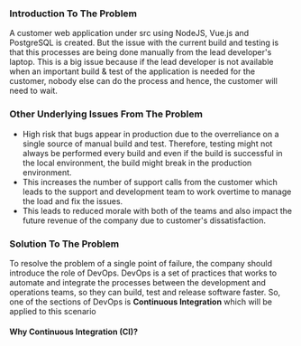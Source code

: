 ### Introduction To The Problem
A customer web application under src using NodeJS, Vue.js and PostgreSQL is created. But the issue with the current build and testing is that this processes are being done manually from the lead developer's laptop. This is a big issue because if the lead developer is not available when an important build & test of the application is needed for the customer, nobody else can do the process and hence, the customer will need to wait.

### Other Underlying Issues From The Problem
- High risk that bugs appear in production due to the overreliance on a single source of manual build and test. Therefore, testing might not always be performed every build and even if the build is successful in the local environment, the build might break in the production environment.
- This increases the number of support calls from the customer which leads to the support and development team to work overtime to manage the load and fix the issues.
- This leads to reduced morale with both of the teams and also impact the future revenue of the company due to customer's dissatisfaction.

### Solution To The Problem
To resolve the problem of a single point of failure, the company should introduce the role of DevOps. DevOps is a set of practices that works to automate and integrate the processes between the development and operations teams, so they can build, test and release software faster. So, one of the sections of DevOps is **Continuous Integration** which will be applied to this scenario

#### Why Continuous Integration (CI)?
